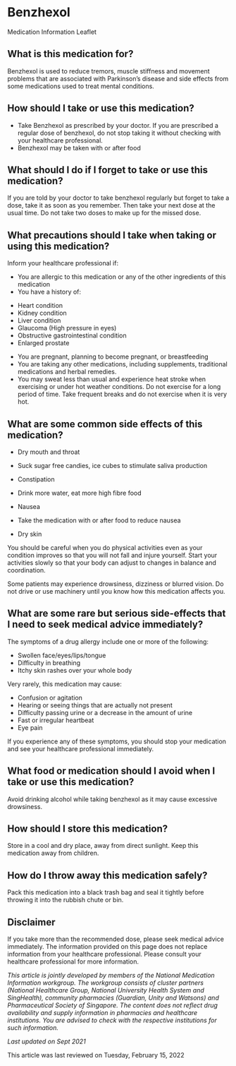 # Benzhexol

Medication Information Leaflet

What is this medication for?
----------------------------

Benzhexol is used to reduce tremors, muscle stiffness and movement problems that are associated with Parkinson’s disease and side effects from some medications used to treat mental conditions.

How should I take or use this medication?
-----------------------------------------

* Take Benzhexol as prescribed by your doctor. If you are prescribed a regular dose of benzhexol, do not stop taking it without checking with your healthcare professional.
* Benzhexol may be taken with or after food

What should I do if I forget to take or use this medication?
------------------------------------------------------------

If you are told by your doctor to take benzhexol regularly but forget to take a dose, take it as soon as you remember. Then take your next dose at the usual time. Do not take two doses to make up for the missed dose.

What precautions should I take when taking or using this medication?
--------------------------------------------------------------------

Inform your healthcare professional if:

* You are allergic to this medication or any of the other ingredients of this medication
* You have a history of:

+ Heart condition
+ Kidney condition
+ Liver condition
+ Glaucoma (High pressure in eyes)
+ Obstructive gastrointestinal condition
+ Enlarged prostate

* You are pregnant, planning to become pregnant, or breastfeeding
* You are taking any other medications, including supplements, traditional medications and herbal remedies.
* You may sweat less than usual and experience heat stroke when exercising or under hot weather conditions. Do not exercise for a long period of time. Take frequent breaks and do not exercise when it is very hot.

What are some common side effects of this medication?
-----------------------------------------------------

* Dry mouth and throat

+ Suck sugar free candies, ice cubes to stimulate saliva production

* Constipation

+ Drink more water, eat more high fibre food

* Nausea

+ Take the medication with or after food to reduce nausea

* Dry skin

You should be careful when you do physical activities even as your condition improves so that you will not fall and injure yourself. Start your activities slowly so that your body can adjust to changes in balance and coordination.

Some patients may experience drowsiness, dizziness or blurred vision. Do not drive or use machinery until you know how this medication affects you.

What are some rare but serious side-effects that I need to seek medical advice immediately?
-------------------------------------------------------------------------------------------

The symptoms of a drug allergy include one or more of the following:

* Swollen face/eyes/lips/tongue
* Difficulty in breathing
* Itchy skin rashes over your whole body

Very rarely, this medication may cause:

* Confusion or agitation
* Hearing or seeing things that are actually not present
* Difficulty passing urine or a decrease in the amount of urine
* Fast or irregular heartbeat
* Eye pain

If you experience any of these symptoms, you should stop your medication and see your healthcare professional immediately.

What food or medication should I avoid when I take or use this medication?
--------------------------------------------------------------------------

Avoid drinking alcohol while taking benzhexol as it may cause excessive drowsiness.

How should I store this medication?
-----------------------------------

Store in a cool and dry place, away from direct sunlight. Keep this medication away from children.

How do I throw away this medication safely?
-------------------------------------------

Pack this medication into a black trash bag and seal it tightly before throwing it into the rubbish chute or bin.

Disclaimer
----------

If you take more than the recommended dose, please seek medical advice immediately. The information provided on this page does not replace information from your healthcare professional. Please consult your healthcare professional for more information.

*This article is jointly developed by members of the National Medication Information workgroup. The workgroup consists of cluster partners (National Healthcare Group, National University Health System and SingHealth), community pharmacies (Guardian, Unity and Watsons) and Pharmaceutical Society of Singapore. The content does not reflect drug availability and supply information in pharmacies and healthcare institutions. You are advised to check with the respective institutions for such information.*

*Last updated on Sept 2021*

This article was last reviewed on
Tuesday, February 15, 2022